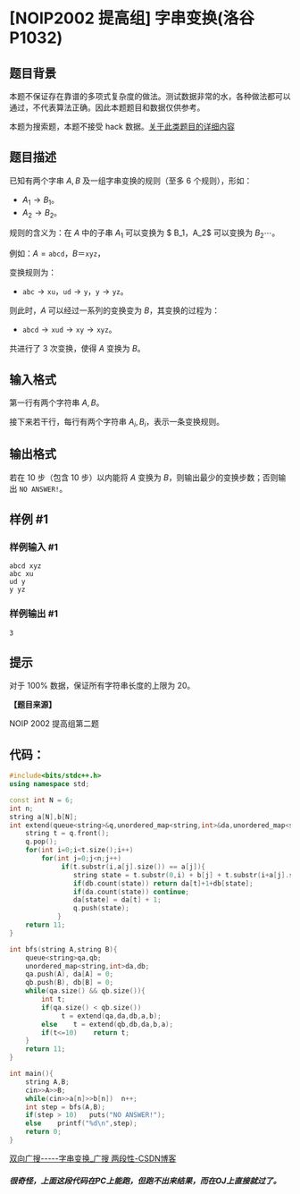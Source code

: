 # [NOIP2002 提高组] 字串变换(洛谷 P1032)

## 题目背景

本题不保证存在靠谱的多项式复杂度的做法。测试数据非常的水，各种做法都可以通过，不代表算法正确。因此本题题目和数据仅供参考。

本题为搜索题，本题不接受 hack 数据。[关于此类题目的详细内容](https://www.luogu.com.cn/paste/isdgwj5l)

## 题目描述

已知有两个字串 $A,B$ 及一组字串变换的规则（至多 $6$ 个规则），形如：

- $A_1\to B_1$。
- $A_2\to B_2$。

规则的含义为：在 $A$ 中的子串 $A_1$ 可以变换为 $ B_1$，$A_2$ 可以变换为 $B_2\cdots$。

例如：$A=\texttt{abcd}$，$B＝\texttt{xyz}$，

变换规则为：

- $\texttt{abc}\rightarrow\texttt{xu}$，$\texttt{ud}\rightarrow\texttt{y}$，$\texttt{y}\rightarrow\texttt{yz}$。

则此时，$A$ 可以经过一系列的变换变为 $B$，其变换的过程为：

- $\texttt{abcd}\rightarrow\texttt{xud}\rightarrow\texttt{xy}\rightarrow\texttt{xyz}$。

共进行了 $3$ 次变换，使得 $A$ 变换为 $B$。

## 输入格式

第一行有两个字符串 $A,B$。

接下来若干行，每行有两个字符串 $A_i,B_i$，表示一条变换规则。

## 输出格式

若在 $10$ 步（包含 $10$ 步）以内能将 $A$ 变换为 $B$，则输出最少的变换步数；否则输出 `NO ANSWER!`。

## 样例 #1

### 样例输入 #1

```
abcd xyz
abc xu
ud y
y yz
```

### 样例输出 #1

```
3
```

## 提示

对于 $100\%$ 数据，保证所有字符串长度的上限为 $20$。

**【题目来源】**

NOIP 2002 提高组第二题

## 代码：

```cpp
#include<bits/stdc++.h>
using namespace std;

const int N = 6;
int n;
string a[N],b[N];
int extend(queue<string>&q,unordered_map<string,int>&da,unordered_map<string,int>&db,string a[],string b[]){
	string t = q.front();
	q.pop();
	for(int i=0;i<t.size();i++)
		for(int j=0;j<n;j++)
			 if(t.substr(i,a[j].size()) == a[j]){
			 	string state = t.substr(0,i) + b[j] + t.substr(i+a[j].size());
			 	if(db.count(state))	return da[t]+1+db[state];
			 	if(da.count(state))	continue;
			 	da[state] = da[t] + 1;
			 	q.push(state);
			}
	return 11;
}

int bfs(string A,string B){
	queue<string>qa,qb;
	unordered_map<string,int>da,db;
	qa.push(A),	da[A] = 0;
	qb.push(B),	db[B] = 0;
	while(qa.size() && qb.size()){
		int t;
		if(qa.size() < qb.size())
			 t = extend(qa,da,db,a,b);
		else	t = extend(qb,db,da,b,a);
		if(t<=10)	 return t;	
	}
	return 11;
}

int main(){
	string A,B;
	cin>>A>>B;
	while(cin>>a[n]>>b[n])	n++;
	int step = bfs(A,B);
	if(step > 10)	puts("NO ANSWER!");
	else	printf("%d\n",step);
	return 0; 
}
```

[双向广搜-----字串变换_广搜 两段性-CSDN博客](https://blog.csdn.net/qq_45772483/article/details/104504951)

##### 很奇怪，上面这段代码在PC上能跑，但跑不出来结果，而在OJ上直接就过了。

